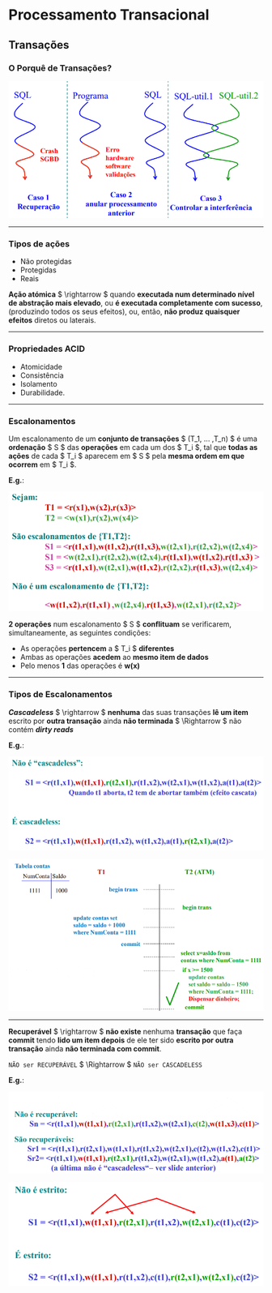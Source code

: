 # __Processamento Transacional__

## __Transações__

### __O Porquê de Transações?__

<div align=center> 

![](imgs/1.png)

</div>

---

### __Tipos de ações__

* Não protegidas
* Protegidas
* Reais

__Ação atómica__ $ \rightarrow $ quando __executada num determinado nível de
abstração mais elevado__, ou __é executada completamente com sucesso__, (produzindo todos os seus efeitos), ou, então, __não produz quaisquer efeitos__ diretos ou laterais.

---

### __Propriedades ACID__

* Atomicidade
* Consistência
* Isolamento
* Durabilidade.

---

### __Escalonamentos__

Um escalonamento de um __conjunto de transações__ $ (T_1, ... ,T_n) $ é
uma __ordenação__ $ S $ das __operações__ em cada um dos $ T_i $,  tal que __todas as ações__ de cada $ T_i $ aparecem em $ S $ pela __mesma ordem em que ocorrem__ em $ T_i $.

__E.g.__:

<div align=center> 

![](imgs/2.png)

</div>

__2 operações__ num escalonamento $ S $ __conflituam__ se verificarem, simultaneamente, as seguintes condições:
* As operações __pertencem__ a $ T_i $ __diferentes__
* Ambas as operações __acedem__ ao __mesmo item de dados__
* Pelo menos __1__ das operações é __w(x)__

---

### __Tipos de Escalonamentos__

___Cascadeless___ $ \rightarrow $ __nenhuma__ das suas transações __lê um item__ escrito por __outra transação__ ainda __não terminada__ $ \Rightarrow $ não contém ___dirty reads___

__E.g.__:

<div align=center> 

![](imgs/3.png)

</div>

<div align=center> 

![](imgs/4.png)

</div>

---

__Recuperável__ $ \rightarrow $ __não existe__ nenhuma __transação__ que faça __commit__ tendo __lido um item depois__ de ele ter sido __escrito por outra transação__ ainda __não terminada com commit__. 

`NÃO ser RECUPERÁVEL` $ \Rightarrow $ `NÃO ser CASCADELESS` 

__E.g.__:

<div align=center> 

![](imgs/5.png)

</div>

<div align=center> 

![](imgs/6.png)

</div>